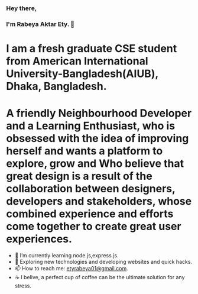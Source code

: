 ### Hey there,
### I'm Rabeya Aktar Ety. 👋

# I am a fresh graduate CSE student from American International University-Bangladesh(AIUB), Dhaka, Bangladesh.

# A friendly Neighbourhood Developer  and a Learning Enthusiast,  who is obsessed with the idea of improving herself and wants a platform to explore, grow and Who believe that great design is a result of the collaboration between designers, developers and stakeholders, whose combined experience and efforts come together to create great user experiences. 

- 🌱 I’m currently learning node.js,express.js.
- 🤔 Exploring new technologies and developing websites and quick hacks.
- 📫 How to reach me: etyrabeya01@gmail.com.
- ☕ I belive, a perfect cup of coffee can be the ultimate solution for any stress.

